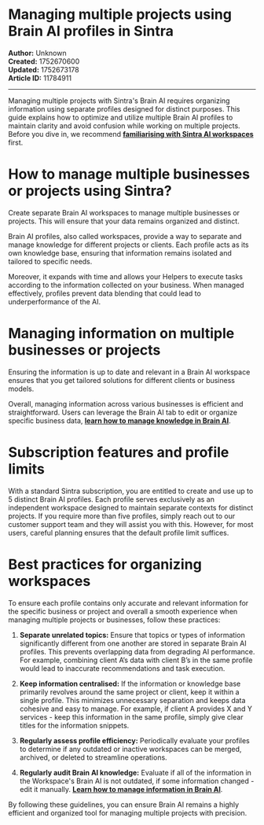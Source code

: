 # Managing multiple projects using Brain AI profiles in Sintra

**Author:** Unknown  
**Created:** 1752670600  
**Updated:** 1752673178  
**Article ID:** 11784911  

---

Managing multiple projects with Sintra's Brain AI requires organizing information using separate profiles designed for distinct purposes. This guide explains how to optimize and utilize multiple Brain AI profiles to maintain clarity and avoid confusion while working on multiple projects. Before you dive in, we recommend **[familiarising with Sintra AI workspaces](https://help.sintra.ai/en/articles/11704889-sintra-ai-workspaces-explained)** first.

# How to manage multiple businesses or projects using Sintra?

Create separate Brain AI workspaces to manage multiple businesses or projects. This will ensure that your data remains organized and distinct. 

Brain AI profiles, also called workspaces, provide a way to separate and manage knowledge for different projects or clients. Each profile acts as its own knowledge base, ensuring that information remains isolated and tailored to specific needs. 

Moreover, it expands with time and allows your Helpers to execute tasks according to the information collected on your business. When managed effectively, profiles prevent data blending that could lead to underperformance of the AI.

# Managing information on multiple businesses or projects

Ensuring the information is up to date and relevant in a Brain AI workspace ensures that you get tailored solutions for different clients or business models.

Overall, managing information across various businesses is efficient and straightforward. Users can leverage the Brain AI tab to edit or organize specific business data, **[learn how to manage knowledge in Brain AI](https://help.sintra.ai/en/articles/11758256-how-to-manage-knowledge-in-the-brain-ai)**.

# Subscription features and profile limits

With a standard Sintra subscription, you are entitled to create and use up to 5 distinct Brain AI profiles. Each profile serves exclusively as an independent workspace designed to maintain separate contexts for distinct projects. If you require more than five profiles, simply reach out to our customer support team and they will assist you with this. However, for most users, careful planning ensures that the default profile limit suffices.

# Best practices for organizing workspaces

To ensure each profile contains only accurate and relevant information for the specific business or project and overall a smooth experience when managing multiple projects or businesses, follow these practices:

  1. **Separate unrelated topics:** Ensure that topics or types of information significantly different from one another are stored in separate Brain AI profiles. This prevents overlapping data from degrading AI performance. For example, combining client A’s data with client B’s in the same profile would lead to inaccurate recommendations and task execution.

  2. **Keep information centralised:** If the information or knowledge base primarily revolves around the same project or client, keep it within a single profile. This minimizes unnecessary separation and keeps data cohesive and easy to manage. For example, if client A provides X and Y services - keep this information in the same profile, simply give clear titles for the information snippets.

  3. **Regularly assess profile efficiency:** Periodically evaluate your profiles to determine if any outdated or inactive workspaces can be merged, archived, or deleted to streamline operations.

  4. **Regularly audit Brain AI knowledge:** Evaluate if all of the information in the Workspace's Brain AI is not outdated, if some information changed - edit it manually. **[Learn how to manage information in Brain AI](https://help.sintra.ai/en/articles/11758256-how-to-manage-knowledge-in-the-brain-ai)**.




By following these guidelines, you can ensure Brain AI remains a highly efficient and organized tool for managing multiple projects with precision.
